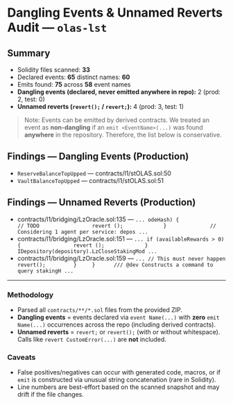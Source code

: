 # Dangling Events & Unnamed Reverts Audit — `olas-lst`
## Summary

- Solidity files scanned: **33**
- Declared events: **65** distinct names: **60**
- Emits found: **75** across **58** event names
- **Dangling events (declared, never emitted anywhere in repo):** 2 (prod: 2, test: 0)
- **Unnamed reverts (`revert();` / `revert;`):** 4 (prod: 3, test: 1)

> Note: Events can be emitted by derived contracts. We treated an event as **non-dangling** if an `emit <EventName>(...)` was found **anywhere** in the repository. Therefore, the list below is conservative.

## Findings — Dangling Events (Production)
- `ReserveBalanceTopUpped` — contracts/l1/stOLAS.sol:50
- `VaultBalanceTopUpped` — contracts/l1/stOLAS.sol:51

## Findings — Unnamed Reverts (Production)
- contracts/l1/bridging/LzOracle.sol:135 — ```... odeHash) {                 // TODO                 revert ();             }              // Considering 1 agent per service: depos ...```
- contracts/l1/bridging/LzOracle.sol:151 — ```... if (availableRewards > 0) {                 revert ();             }              IDepository(depository).LzCloseStakingMod ...```
- contracts/l1/bridging/LzOracle.sol:159 — ```... // This must never happen             revert();         }     }      /// @dev Constructs a command to query stakingH ...```

---
### Methodology
- Parsed all `contracts/**/*.sol` files from the provided ZIP.
- **Dangling events** = events declared via `event Name(...)` with **zero** `emit Name(...)` occurrences across the repo (including derived contracts).
- **Unnamed reverts** = `revert;` or `revert();` (with or without whitespace). Calls like `revert CustomError(...)` are **not** included.

### Caveats
- False positives/negatives can occur with generated code, macros, or if `emit` is constructed via unusual string concatenation (rare in Solidity).
- Line numbers are best-effort based on the scanned snapshot and may drift if the file changes.
